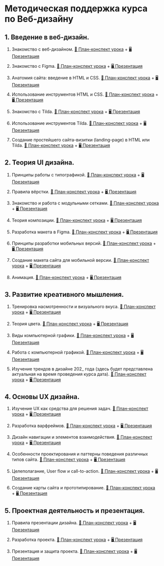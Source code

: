 # Методическая поддержка курса по Веб-дизайну


## 1. Введение в веб-дизайн.
1. Знакомство с веб-дизайном. [📄 План-конспект урока](https://docs.google.com/document/d/1vKXYTTL34bIu7r2e24KF3qH2q2YV9pTdWabhlyBNjmY/edit?usp=share_link) + [🖥 Презентация](https://docs.google.com/presentation/d/1wEiBH2ftxuZ8zce5mTn3Bm_zid7w2Z05TbSqc0MFqYo/edit?usp=share_link)

2. Знакомство с Figma. [📄 План-конспект урока](https://docs.google.com/presentation/d/1wEiBH2ftxuZ8zce5mTn3Bm_zid7w2Z05TbSqc0MFqYo/edit?usp=share_link) + [🖥 Презентация]()

3. Анатомия сайта: введение в HTML и CSS. [📄 План-конспект урока]() + [🖥 Презентация]()

4. Использование инструментов HTML и CSS. [📄 План-конспект урока]() + [🖥 Презентация]()

5. Знакомство с Tilda. [📄 План-конспект урока]() + [🖥 Презентация]()

6. Использование инструментов Tilda. [📄 План-конспект урока]() + [🖥 Презентация]()

7. Создание простейшего сайта-визитки (landing-page) в HTML или Tilda. [📄 План-конспект урока]() + [🖥 Презентация]()


## 2. Теория UI дизайна.
1. Принципы работы с типографикой. [📄 План-конспект урока]() + [🖥 Презентация]()

2. Правила вёрстки. [📄 План-конспект урока]() + [🖥 Презентация]()

3. Знакомство и работа с модульными сетками. [📄 План-конспект урока]() + [🖥 Презентация]()

4. Теория композиции. [📄 План-конспект урока]() + [🖥 Презентация]()

5. Разработка макета в Figma. [📄 План-конспект урока]() + [🖥 Презентация]()

6. Принципы разработки мобильных версий. [📄 План-конспект урока]() + [🖥 Презентация]()

7. Создание макета сайта для мобильной версии. [📄 План-конспект урока]() + [🖥 Презентация]()

8. Анимация. [📄 План-конспект урока]() + [🖥 Презентация]()


## 3. Развитие креативного мышления.
1. Тренировка насмотренности и визуального вкуса. [📄 План-конспект урока]() + [🖥 Презентация]()

2. Теория цвета. [📄 План-конспект урока]() + [🖥 Презентация]()
 
3. Виды компьютерной графики. [📄 План-конспект урока]() + [🖥 Презентация]()
 
4. Работа с компьютерной графикой. [📄 План-конспект урока]() + [🖥 Презентация]()
 
5. Изучение трендов в дизайне 202_ года (здесь будет представлена актуальная на время проведения курса дата). [📄 План-конспект урока]() + [🖥 Презентация]()
 

## 4. Основы UX дизайна.
1. Изучение UX как средства для решения задач. [📄 План-конспект урока]() + [🖥 Презентация]()
 
2. Разработка варфреймов. [📄 План-конспект урока]() + [🖥 Презентация]()
 
3. Дизайн навигации и элементов взаимодействия. [📄 План-конспект урока]() + [🖥 Презентация]()
 
4. Особенности проектирования и паттерны поведения различных типов сайта. [📄 План-конспект урока]() + [🖥 Презентация]()
 
5. Целеполагание, User flow и call-to-action. [📄 План-конспект урока]() + [🖥 Презентация]()
 
6. Создание карты сайта и прототипирование. [📄 План-конспект урока]() + [🖥 Презентация]()


## 5. Проектная деятельность и презентация.
1. Правила презентации дизайна. [📄 План-конспект урока]() + [🖥 Презентация]()
 
2. Разработка проекта. [📄 План-конспект урока]() + [🖥 Презентация]()
 
3. Презентация и защита проекта. [📄 План-конспект урока]() + [🖥 Презентация]()

